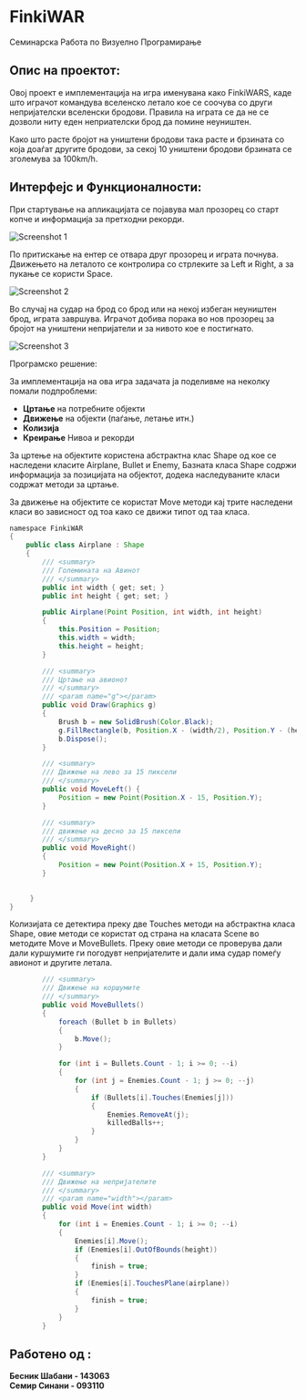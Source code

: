 # FinkiWAR

Семинарска Работа по Визуелно Програмирање

## Опис на проектот: 
Овој проект е  имплементација на игра именувана како FinkiWARS, каде што играчот командува вселенско летало кое се соочува со други непријателски вселенски бродови. Правила на играта се да не се дозволи ниту еден неприателски брод да помине неуништен.

Како што расте бројот на уништени бродови така расте и брзината со која доаѓат другите бродови, за секој 10 уништени бродови брзината се зголемува за 100km/h.

## Интерфејс и Функционалности:
При стартување на апликацијата се појавува мал прозорец со старт копче и информација за претходни рекорди.


![Screenshot 1](http://i.imgur.com/ONhxANf.png)


По притискање на ентер се отвара друг прозорец и играта почнува. Движењето на леталото се контролира со стрлеките за Left и Right, а за пукање се користи Space.

![Screenshot 2](http://i.imgur.com/c8sLjuP.png)
 

Во случај на судар на брод со брод или на некој избеган неуништен брод, играта завршува. Играчот добива порака во нов прозорец за бројот на уништени непријатели и за нивото кое е постигнато.


![Screenshot 3](http://i.imgur.com/6iTe0QQ.png)

Програмско решение:

За имплементација на ова игра задачата ја поделивме на неколку помали подпроблеми:
- **Цртање** на потребните објекти
- **Движење** на објекти (паѓање, летање итн.)
- **Колизија** 
- **Креирање** Нивоа и рекорди


За цртење на објектите користена абстрактна клас Shape од кое се наследени класите Airplane, Bullet и Enemy, Базната класа Shape содржи информација за позицијата на објектот, додека наследуваните класи содржат методи за цртање.

За движење на објектите се користат Моve методи кај трите наследени класи во зависност од тоа како се движи типот од таа класа.
```java
namespace FinkiWAR
{
    public class Airplane : Shape
    {
        /// <summary>
        /// Големината на Авинот
        /// </summary>
        public int width { get; set; }
        public int height { get; set; }

        public Airplane(Point Position, int width, int height)
        {
            this.Position = Position;
            this.width = width;
            this.height = height;
        }

        /// <summary>
        /// Цртање на авионот
        /// </summary>
        /// <param name="g"></param>
        public void Draw(Graphics g)
        {
            Brush b = new SolidBrush(Color.Black);
            g.FillRectangle(b, Position.X - (width/2), Position.Y - (height/2), width, height);
            b.Dispose();
        }

        /// <summary>
        /// Движење на лево за 15 пиксели
        /// </summary>
        public void MoveLeft() {
            Position = new Point(Position.X - 15, Position.Y);
        }

        /// <summary>
        /// движење на десно за 15 пиксели
        /// </summary>
        public void MoveRight()
        {
            Position = new Point(Position.X + 15, Position.Y);
        }

        
     }
}

```
Колизијата се детектира преку две Touches методи на абстрактна класа Shape, овие методи се користат од страна на класата Scene во методите  Моve и МоveBullets. Преку овие методи се проверува дали дали куршумите ги погодувт непријателите и дали има судар помеѓу авионот и другите летала.

```java
        /// <summary>
        /// Движење на коршумите
        /// </summary>
        public void MoveBullets()
        {
            foreach (Bullet b in Bullets)
            {
                b.Move();
            }

            for (int i = Bullets.Count - 1; i >= 0; --i)
            {
                for (int j = Enemies.Count - 1; j >= 0; --j)
                {
                    if (Bullets[i].Touches(Enemies[j]))
                    {
                        Enemies.RemoveAt(j);
                        killedBalls++;
                    }
                }
            }
        }

        /// <summary>
        /// Движење на непријателите
        /// </summary>
        /// <param name="width"></param>
        public void Move(int width)
        {
            for (int i = Enemies.Count - 1; i >= 0; --i)
            {
                Enemies[i].Move();
                if (Enemies[i].OutOfBounds(height))
                {
                    finish = true;
                }
                if (Enemies[i].TouchesPlane(airplane))
                {
                    finish = true;
                }
            }
        }

```


## Работено од :
**Бесник Шабани  - 143063   
Семир Синани - 093110**






